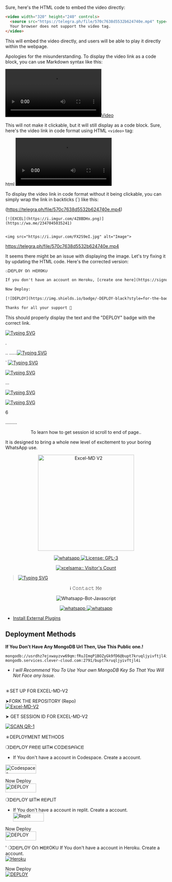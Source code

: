 
Sure, here's the HTML code to embed the video directly:

```html
<video width="320" height="240" controls>
  <source src="https://telegra.ph/file/570c7638d5532b624740e.mp4" type="video/mp4">
  Your browser does not support the video tag.
</video>
```

This will embed the video directly, and users will be able to play it directly within the webpage.

Apologies for the misunderstanding. To display the video link as a code block, you can use Markdown syntax like this:

[![Video](https://telegra.ph/file/570c7638d5532b624740e.mp4)](https://telegra.ph/file/570c7638d5532b624740e.mp4)


This will not make it clickable, but it will still display as a code block.
Sure, here's the video link in code format using HTML `<video>` tag:

html
<video controls>
  <source src="https://telegra.ph/file/570c7638d5532b624740e.mp4" type="video/mp4">
  Your browser does not support the video tag.
</video>

To display the video link in code format without it being clickable, you can simply wrap the link in backticks (\`) like this:


(https://telegra.ph/file/570c7638d5532b624740e.mp4) 
```
[![EXCEL](https://i.imgur.com/4Z8BDHx.png)](https://wa.me/2347045035241)


<img src="https://i.imgur.com/FX2S9eI.jpg" alt="Image">
```
https://telegra.ph/file/570c7638d5532b624740e.mp4


It seems there might be an issue with displaying the image. Let's try fixing it by updating the HTML code. Here's the corrected version:

```html
❍ᗪᗴᑭᒪOY Oᑎ ᕼᗴᖇOKᑌ

If you don't have an account on Heroku, [create one here](https://signup.heroku.com/).

Now Deploy:

[![DEPLOY](https://img.shields.io/badge/-DEPLOY-black?style=for-the-badge&logo=heroku&logoColor=white)](https://dashboard.heroku.com/new?template=https://github.com/xcelsama/STAR-MD)

Thanks for all your support 💪
```

This should properly display the text and the "DEPLOY" badge with the correct link.

<a href="https://git.io/typing-svg"><img src="https://readme-typing-svg.demolab.com?font=Protest+Strike&size=25&duration=600&pause=600&color=BBFFFB&random=false&width=435&lines=+Hi++%E1%95%95(+%D5%9E+%E1%97%9C+%D5%9E+)%E1%95%97+I'm+STAR-MD................+;A+Multi-fuctional+WhatsApp+Bot;+++++BY+EXCEL+AMADI" alt="Typing SVG" /></a>



























.

..
......<a href="https://git.io/typing-svg"><img src="https://readme-typing-svg.demolab.com?font=Workbench&size=100&pause=1000&color=000000&background=C0BCBC00&multiline=true&random=false&width=435&lines=Hi+I'm+STAR-MD;A+Multi-device+WhatsApp+Bot;By+Excel+Amadi" alt="Typing SVG" /></a>

`
<a href="https://git.io/typing-svg"><img src="https://readme-typing-svg.demolab.com?font=Protest+riot&pause=1000&color=000000&background=BBFFFB&random=false&width=435&lines=%E3%83%BE(%EF%BC%BE-%EF%BC%BE)%E3%83%8E+Hi+I'm+STAR-MD;A+Multi-fuctional+WhatsApp+Bot;BY+EXCEL+AMADI" alt="Typing SVG" /></a>


<a href="https://git.io/typing-svg"><img src="https://readme-typing-svg.demolab.com?font=Workbench&pause=1000&color=000000&background=C0BCBC00&multiline=true&random=false&width=435&lines=Hi+I'm+STAR-MD;A+Multi-device+WhatsApp+Bot;By+Excel+Amadi" alt="Typing SVG" /></a>
</h1> 

... 


<a href="https://git.io/typing-svg"><img src="https://readme-typing-svg.demolab.com?font=Protest+Strike&size=25&duration=500&pause=500&color=000000&background=BBFFFB&random=false&width=435&lines=%E3%83%BE(%EF%BC%BE-%EF%BC%BE)%E3%83%8E+Hi+I'm+STAR-MD................+;A+Multi-fuctional+WhatsApp+Bot;BY+EXCEL+AMADI" alt="Typing SVG" /></a>


<a href="https://git.io/typing-svg"><img src="https://readme-typing-svg.demolab.com?font=Protest+Strike&pause=1000&color=000000&background=BBFFFB&random=false&width=435&lines=%E3%83%BE(%EF%BC%BE-%EF%BC%BE)%E3%83%8E+Hi+I'm+STAR-MD;A+Multi-fuctional+WhatsApp+Bot;BY+EXCEL+AMADI" alt="Typing SVG" /></a>


6


......... 


<p align="center">To learn how to get session id scroll to end of page..
 
 It is designed to bring a whole new level of excitement to your boring WhatsApp use. </p>

<p align="center">
  <a href="https://chat.whatsapp.com/ERYl3BYeDgj0xlZUssQI9p">
    <img alt="Excel-MD V2" height="300" src="https://telegra.ph/file/570c7638d5532b624740e.mp4">
  </a>
</p>
   <p align="center">
  <a href="https://wa.me//+2347045035241" target="_blank">
    <img alt="whatsapp" src="https://img.shields.io/badge/ Whatsapp -25D366?style=for-the-badge&logo=whatsapp&logoColor=white" />
  </a>
  <a aria-label="Excel_Md is free to use" href="https://chat.whatsapp.com/ERYl3BYeDgj0xlZUssQI9p" target="_blank">
    <img alt="License: GPL-3" src="https://badges.frapsoft.com/os/gpl/gpl.png?v=103)](https://opensource.org/licenses/GPL-3.0/" target="_blank" />
  </a>
   <a aria-label="Excel-MdV2 is free to use" href="https://whatsapp.com/channel/0029VaBcXo4JJhzW9c1uVD2X" target="_blank">
   </p>
<p align="center"><img src="https://profile-counter.glitch.me/{xcelsama}/count.svg" alt="xcelsama:: Visitor's Count" /></p>

><img src="https://readme-typing-svg.demolab.com?font=Poppins&weight=600&pause=1000&color=DBEDF7&center=true&random=false&width=435&lines=EXCEL-MD-V2;MUTLI+FUNCTIONAL;WHATSAPP+BOT;MADE+BY;EXCEL+ Amadi." alt="Typing SVG" /></a>

<p align="center">ℹ️ 𝙲𝚘𝚗𝚝𝚊𝚌𝚝 𝙼𝚎
  <a
 href="https://wa.me//+2347045035241"></a>
</p>
<p align="center">
  <img title="Whatsapp-Bot-Javascript" src="https://img.shields.io/badge/Whatsapp-363303?style=for-the-badge&logo=whatsapp&logoColor=c6c631"></img>
<p align="center">

  <a aria-label="Join our chats" href="https://chat.whatsapp.com/ERYl3BYeDgj0xlZUssQI9p" target="_blank">

   <img alt="whatsapp" src="https://img.shields.io/badge/Join Group-25D366?style=for-the-badge&logo=whatsapp&logoColor=white" />

  </a>

<a aria-label="Join our chats" href="https://wa.me/2347045035241?text=Hi!! Excel, I need Your Help" target="_blank">

   <img alt="whatsapp" src="https://img.shields.io/badge/Bot%20Whatsapp-25D366?style=for-the-badge&logo=whatsapp&logoColor=white" />

</p>



- Install [External Plugins](https://github.com/SamPandey001/Secktor-Plugins)
## Deployment Methods
**If You Don't Have Any MongoDB Url Then, Use This Public one.!**
```
mongodb://usrdhz7ejxwayzvw69qm:fRuJImqP1BOZyGk9fD6@bupt7kruqljyivftjl4i-mongodb.services.clever-cloud.com:2791/bupt7kruqljyivftjl4i
```
- *I will Recommend You To Use Your own MongoDB Key So That You Will Not Face any Issue.*
##

  ＊SET UP FOR EXCEL-MD-V2

    
➤FORK THE REPOSITORY (Repo) 
    <br>
<a href="https://github.com/Xcelsama/EXCEL-MD-V2"><img title="Excel-MD-V2" src="https://img.shields.io/badge/FORK Excel-MD-V2?color=black&style=for-the-badge&logo=stackshare"></a>


➤  GET SESSION  ID FOR EXCEL-MD-V2
    
    
<a href='https://replit.com/@HopeAmadi/EXCEL-MD-V2QRSCAN?s=app' target="_blank"><img alt='SCAN QR-1' src='https://img.shields.io/badge/Scan_qr-1-100000?style=for-the-badge&logo=scan&logoColor=white&labelColor=black&color=blue'/></a>

＊DEPLOYMENT METHODS

❍ᗪᗴᑭᒪOY  ᖴᖇᗴᗴ ᗯITᕼ ᑕOᗪᗴՏᑭᗩᑕᗴ

- If You don't have a account in Codespace. Create a account.
    <br>
<a href='https://github.com/login?return_to=https%3A%2F%2Fgithub.com%2Fcodespaces' target="_blank"><img alt='Codespaces' src='https://img.shields.io/badge/CREATE-h?color=black&style=for-the-badge&logo=visualstudiocode' width="96.35" height="28"/></a></p>
Now Deploy
    <br>
<a href='https://cautious-goldfish-4j79j464wgxqhwpw.github.dev/' target="_blank"><img alt='DEPLOY' src='https://img.shields.io/badge/DEPLOY -h?color=black&style=for-the-badge&logo=visualstudiocode' width="96.35" height="28"/></a></p>



❍ᗪᗴᑭᒪOY ᗯITᕼ ᖇᗴᑭᒪIT

- If You don't have a account in replit. Create a account.
    <br>
<a href='https://replit.com/signup' target="_blank"><img alt='Replit' src='https://img.shields.io/badge/CREATE-h?color=black&style=for-the-badge&logo=Replit' width="96.35" height="28"/></a></p>
Now Deploy
    <br>
<a href='https://replit.com/@HopeAmadi/EXCEL-MD-V2' target="_blank"><img alt='DEPLOY' src='https://img.shields.io/badge/DEPLOY -h?color=black&style=for-the-badge&logo=Replit' width="96.35" height="28"/></a></p>'
❍ᗪᗴᑭᒪOY Oᑎ ᕼᗴᖇOKᑌ
If You don't have a account in Heroku. Create a account.
    <br>
<a href='https://signup.heroku.com/' target="_blank"><img alt='Heroku' src='https://img.shields.io/badge/-Create-black?style=for-the-badge&logo=heroku&logoColor=white'/></a></p>

  Now Deploy
    <br>
<a href='https://dashboard.heroku.com/new?template=https://github.com/Xcelsama/EXCEL-MD-V2' target="_blank"><img alt='DEPLOY' src='https://img.shields.io/badge/-DEPLOY-black?style=for-the-badge&logo=heroku&logoColor=white'/></a>
